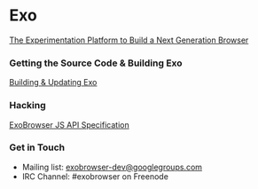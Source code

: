Exo
====

[The Experimentation Platform to Build a Next Generation Browser](https://github.com/spolu/breach/wiki/The-Experimentation-Platform-to-Build-a-Next-generation-Web-Browser)

### Getting the Source Code & Building Exo

[Building & Updating Exo](https://github.com/spolu/breach/wiki/Building-&-Updating-Exo)

### Hacking

[ExoBrowser JS API Specification](https://github.com/spolu/breach/blob/master/API.md)

### Get in Touch

- Mailing list: [exobrowser-dev@googlegroups.com](https://groups.google.com/forum/#!forum/exobrowser-dev)
- IRC Channel: #exobrowser on Freenode
